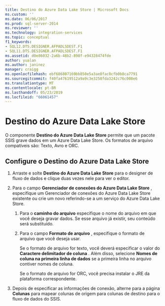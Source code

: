 ```yaml
---
title: Destino do Azure Data Lake Store | Microsoft Docs
ms.custom: ''
ms.date: 06/06/2017
ms.prod: sql-server-2014
ms.reviewer: ''
ms.technology: integration-services
ms.topic: conceptual
f1_keywords:
- SQL12.DTS.DESIGNER.AFPADLSDEST.F1
- SQL11.DTS.DESIGNER.AFPADLSDEST.F1
ms.assetid: d0e86032-2a6b-48b2-898f-e94328474fde
author: yualan
ms.author: janinez
manager: craigg
ms.openlocfilehash: ebf686807169bb850e5a3ae8fac8cfb0b8ca7791
ms.sourcegitcommit: f40fa47619512a9a9c3e3258fda3242c76c008e6
ms.translationtype: MT
ms.contentlocale: pt-BR
ms.lasthandoff: 05/23/2019
ms.locfileid: "66061457"
---
```

# <a name="azure-data-lake-store-destination"></a>Destino do Azure Data Lake Store
  O componente **Destino do Azure Data Lake Store** permite que um pacote SSIS grave dados em um Azure Data Lake Store. Os formatos de arquivo compatíveis são: Texto, Avro e ORC. 
  
## <a name="configure-the-azure-data-lake-store-destination"></a>Configure o Destino do Azure Data Lake Store 

1. Arraste e solte **Destino do Azure Data Lake Store** para o designer de fluxo de dados e clique duas vezes nele para ver o editor.  

2.  Para o campo **Gerenciador de conexões do Azure Data Lake Store** , especifique um Gerenciador de conexões do Azure Data Lake Store existente ou crie um novo referindo-se a um serviço do Azure Data Lake Store.  
  
    1.  Para o **caminho do arquivo** especifique o nome do arquivo em que você deseja gravar dados. Se esse arquivo já existir, seu conteúdo será substituído.  
  
    2.  Para o campo **Formato de arquivo** , especifique o formato de arquivo que você deseja usar.  
  
        Se o formato de arquivo for texto, você deverá especificar o valor do **Caractere delimitador de coluna** . Além disso, selecione **Nomes de coluna na primeira linha de dados** se a primeira linha no arquivo contiver nomes de coluna.  

        Se o formato de arquivo for ORC, você precisa instalar o JRE da plataforma correspondente. 
  
3.  Depois de especificar as informações de conexão, alterne para a página **Colunas** para mapear colunas de origem para colunas de destino para o fluxo de dados do SSIS.  

